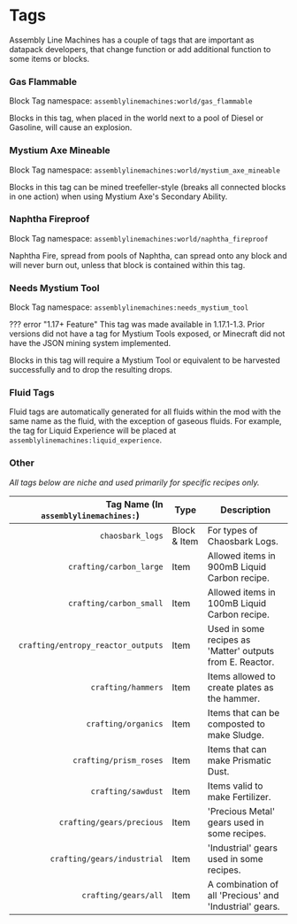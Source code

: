 # Tags

Assembly Line Machines has a couple of tags that are important as datapack developers, that change function or add additional function to some items or blocks.

### Gas Flammable

Block Tag namespace: `assemblylinemachines:world/gas_flammable`

Blocks in this tag, when placed in the world next to a pool of Diesel or Gasoline, will cause an explosion.

### Mystium Axe Mineable

Block Tag namespace: `assemblylinemachines:world/mystium_axe_mineable`

Blocks in this tag can be mined treefeller-style (breaks all connected blocks in one action) when using Mystium Axe's Secondary Ability.

### Naphtha Fireproof

Block Tag namespace: `assemblylinemachines:world/naphtha_fireproof`

Naphtha Fire, spread from pools of Naphtha, can spread onto any block and will never burn out, unless that block is contained within this tag.

### Needs Mystium Tool

Block Tag namespace: `assemblylinemachines:needs_mystium_tool`

??? error "1.17+ Feature"
    This tag was made available in 1.17.1-1.3. Prior versions did not have a tag for Mystium Tools exposed, or Minecraft did not have the JSON mining system implemented.

Blocks in this tag will require a Mystium Tool or equivalent to be harvested successfully and to drop the resulting drops.

### Fluid Tags

Fluid tags are automatically generated for all fluids within the mod with the same name as the fluid, with the exception of gaseous fluids. For example, the tag for Liquid Experience will be placed at `assemblylinemachines:liquid_experience`.

### Other

*All tags below are niche and used primarily for specific recipes only.*

| Tag Name (In `assemblylinemachines:`) &nbsp; &nbsp; &nbsp; &nbsp; &nbsp; | Type | Description |
| -----------: | ----------- | ----------- |
| `chaosbark_logs` | Block & Item | For types of Chaosbark Logs. |
| `crafting/carbon_large` | Item | Allowed items in 900mB Liquid Carbon recipe. |
| `crafting/carbon_small` | Item | Allowed items in 100mB Liquid Carbon recipe. |
| `crafting/entropy_reactor_outputs` | Item | Used in some recipes as 'Matter' outputs from E. Reactor. |
| `crafting/hammers` | Item | Items allowed to create plates as the hammer. |
| `crafting/organics` | Item | Items that can be composted to make Sludge. |
| `crafting/prism_roses` | Item | Items that can make Prismatic Dust. |
| `crafting/sawdust` | Item | Items valid to make Fertilizer. |
| `crafting/gears/precious` | Item | 'Precious Metal' gears used in some recipes. |
| `crafting/gears/industrial` | Item | 'Industrial' gears used in some recipes. |
| `crafting/gears/all` | Item | A combination of all 'Precious' and 'Industrial' gears. |